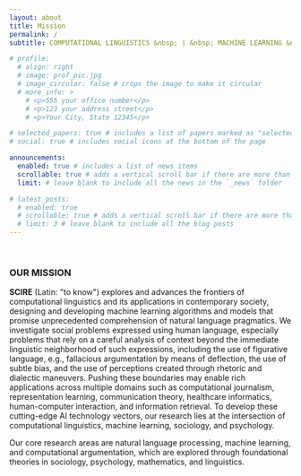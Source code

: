 ```yaml
---
layout: about
title: Mission
permalink: /
subtitle: COMPUTATIONAL LINGUISTICS &nbsp; | &nbsp; MACHINE LEARNING &nbsp; | &nbsp; SOCIOLOGY &nbsp; | &nbsp; PSYCHOLOGY &nbsp; | &nbsp; ARTIFICIAL INTELLIGENCE

# profile:
  # align: right
  # image: prof_pic.jpg
  # image_circular: false # crops the image to make it circular
  # more_info: >
    # <p>555 your office number</p>
    # <p>123 your address street</p>
    # <p>Your City, State 12345</p>

# selected_papers: true # includes a list of papers marked as "selected={true}"
# social: true # includes social icons at the bottom of the page

announcements:
  enabled: true # includes a list of news items
  scrollable: true # adds a vertical scroll bar if there are more than 3 news items
  limit: # leave blank to include all the news in the `_news` folder

# latest_posts:
  # enabled: true
  # scrollable: true # adds a vertical scroll bar if there are more than 3 new posts items
  # limit: 3 # leave blank to include all the blog posts
---
```


<p style="margin-bottom: 16px;">&nbsp;</p>

### OUR MISSION

**SCIRE** (Latin: "to know") explores and advances the frontiers of computational linguistics and its applications in
contemporary society, designing and developing machine learning algorithms and models that promise unprecedented
comprehension of natural language pragmatics. We investigate social problems expressed using human language, especially
problems that rely on a careful analysis of context beyond the immediate linguistic neighborhood of such expressions,
including the use of figurative language, e.g., fallacious argumentation by means of deflection, the use of subtle bias,
and the use of perceptions created through rhetoric and dialectic maneuvers. Pushing these boundaries may enable rich
applications across multiple domains such as computational journalism, representation learning, communication theory,
healthcare informatics, human-computer interaction, and information retrieval. To develop these cutting-edge AI
technology vectors, our research lies at the intersection of computational linguistics, machine learning, sociology,
and psychology. 

Our core research areas are natural language processing, machine learning, and computational argumentation, which are explored through foundational theories in sociology, psychology, mathematics, and linguistics.
<p style="margin-bottom: 1px;">&nbsp;</p>

<!-- Write your biography here. Tell the world about yourself. Link to your favorite [subreddit](http://reddit.com). You can put a picture in, too. The code is already in, just name your picture `prof_pic.jpg` and put it in the `img/` folder.

Put your address / P.O. box / other info right below your picture. You can also disable any of these elements by editing `profile` property of the YAML header of your `_pages/about.md`. Edit `_bibliography/papers.bib` and Jekyll will render your [publications page](/al-folio/publications/) automatically.

Link to your social media connections, too. This theme is set up to use [Font Awesome icons](https://fontawesome.com/) and [Academicons](https://jpswalsh.github.io/academicons/), like the ones below. Add your Facebook, Twitter, LinkedIn, Google Scholar, or just disable all of them.-->
